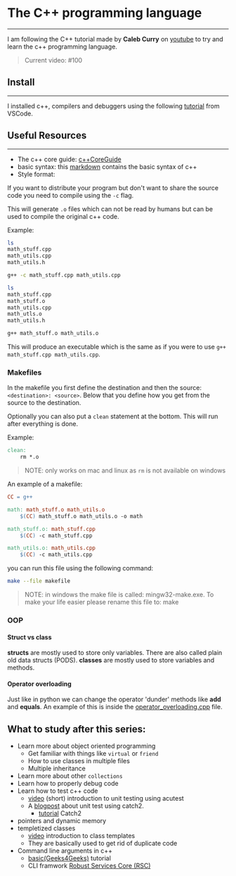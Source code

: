 # The C++ programming language
* * *

I am following the C++ tutorial made by **Caleb Curry** on [youtube](https://www.youtube.com/playlist?list=PL_c9BZzLwBRJVJsIfe97ey45V4LP_HXiG) to try and learn the c++ programming language.

> Current video: #100


## Install
* * *

I installed c++, compilers and debuggers using the following [tutorial](https://code.visualstudio.com/docs/languages/cpp) from VSCode.

## Useful Resources
* * *

* The c++ core guide: [c++CoreGuide](https://isocpp.github.io/CppCoreGuidelines/CppCoreGuidelines)
* basic syntax: this [markdown](basics/basic_syntax.md) contains the basic syntax of c++
* Style format: 

If you want to distribute your program but don't want to share the source code you need to compile using the `-c` flag.

This will generate `.o` files which can not be read by humans but can be used to compile the original c++ code.

Example:
```bash
ls
math_stuff.cpp
math_utils.cpp
math_utils.h

g++ -c math_stuff.cpp math_utils.cpp

ls
math_stuff.cpp
math_stuff.o
math_utils.cpp
math_utls.o
math_utils.h

g++ math_stuff.o math_utils.o
```

This will produce an executable which is the same as if you were to use `g++ math_stuff.cpp math_utils.cpp`.

### Makefiles

In the makefile you first define the destination and then the source: `<destination>: <source>`. Below that you define how you get from the source to the destination.

Optionally you can also put a `clean` statement at the bottom.
This will run after everything is done.

Example:
```makefile
clean:
    rm *.o
```
> NOTE: only works on mac and linux as `rm` is not available on windows

An example of a makefile:

```makefile
CC = g++

math: math_stuff.o math_utils.o
	$(CC) math_stuff.o math_utils.o -o math

math_stuff.o: math_stuff.cpp
	$(CC) -c math_stuff.cpp

math_utils.o: math_utils.cpp
	$(CC) -c math_utils.cpp
```

you can run this file using the following command:

```bash
make --file makefile
```

> NOTE: in windows the make file is called: mingw32-make.exe. To make your life easier please rename this file to: make

### OOP

#### Struct vs class
**structs** are mostly used to store only variables. There are also called plain old data structs (PODS).
**classes** are mostly used to store variables and methods.

#### Operator overloading
Just like in python we can change the operator 'dunder' methods like __add__ and __equals__. An example of this is inside the [operator_overloading.cpp](advanced/object_oriented_programming/operator_overloading/operator_overloading.cpp) file.



## What to study after this series:
* Learn more about object oriented programming
	* Get familiar with things like `virtual` or `friend`
	* How to use classes in multiple files
	* Multiple inheritance
* Learn more about other `collections`
* Learn how to properly debug code
* Learn how to test c++ code
	* [video](https://www.youtube.com/watch?v=H6x53F5Do24&t=176s) (short) introduction to unit testing using acutest
	* A [blogpost](https://medium.com/dsckiit/a-guide-to-using-catch2-for-unit-testing-in-c-f0f5450d05fb) about unit test using catch2. 
		* [tutorial](https://github.com/catchorg/Catch2/blob/devel/docs/tutorial.md) Catch2
* pointers and dynamic memory
* templetized classes
	* [video](https://www.youtube.com/watch?v=mQqzP9EWu58) introduction to class templates
	* They are basically used to get rid of duplicate code
* Command line arguments in c++
	* [basic(Geeks4Geeks)](https://www.geeksforgeeks.org/command-line-arguments-in-c-cpp/) tutorial
	* CLI framwork [Robust Services Core (RSC)](https://www.codeproject.com/Articles/5269493/A-Command-Line-Interface-CLI-Framework)
	
